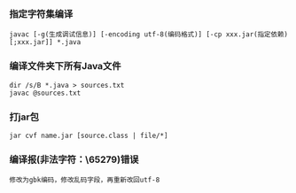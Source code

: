 ### 指定字符集编译
    javac [-g(生成调试信息)] [-encoding utf-8(编码格式)] [-cp xxx.jar(指定依赖)[;xxx.jar]] *.java
### 编译文件夹下所有Java文件
    dir /s/B *.java > sources.txt
    javac @sources.txt
### 打jar包
    jar cvf name.jar [source.class | file/*]
### 编译报(非法字符：\65279)错误
    修改为gbk编码，修改乱码字段，再重新改回utf-8